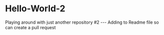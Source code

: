 # Hello-World-2
Playing around with just another repository #2
--- Adding to Readme file so can create a pull request
